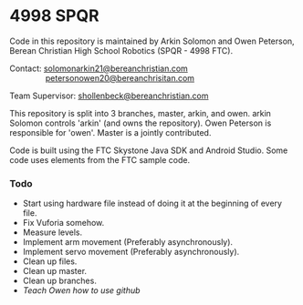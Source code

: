 # 4998 SPQR

Code in this repository is maintained by Arkin Solomon and Owen Peterson, Berean Christian High School Robotics (SPQR - 4998 FTC).

Contact: solomonarkin21@bereanchristian.com<br>
&nbsp;&nbsp;&nbsp;&nbsp;&nbsp;&nbsp;&nbsp;&nbsp;&nbsp;&nbsp;&nbsp;&nbsp;&nbsp;&nbsp;&nbsp;&nbsp;petersonowen20@bereanchrisitan.com

Team Supervisor: shollenbeck@bereanchristian.com

This repository is split into 3 branches, master, arkin, and owen. arkin Solomon controls 'arkin' (and owns the repository). Owen Peterson is responsible for 'owen'. Master is a jointly contributed.

Code is built using the FTC Skystone Java SDK and Android Studio. Some code uses elements from the FTC sample code.

### Todo
- Start using hardware file instead of doing it at the beginning of every file.
- Fix Vuforia somehow.
- Measure levels.
- Implement arm movement (Preferably asynchronously).
- Implement servo movement (Preferably asynchronously).
- Clean up files.
- Clean up master.
- Clean up branches.
- *Teach Owen how to use github*
